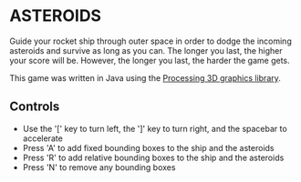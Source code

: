 # ASTEROIDS

Guide your rocket ship through outer space in order to dodge the incoming asteroids and survive as long as you can. The longer you last, the higher your score will be. However, the longer you last, the harder the game gets. 

This game was written in Java using the [Processing 3D graphics library](https://processing.org/ "Processing.org").

## Controls
- Use the '\[' key to turn left, the '\]' key to turn right, and the spacebar to accelerate
- Press 'A' to add fixed bounding boxes to the ship and the asteroids 
- Press 'R' to add relative bounding boxes to the ship and the asteroids
- Press 'N' to remove any bounding boxes
